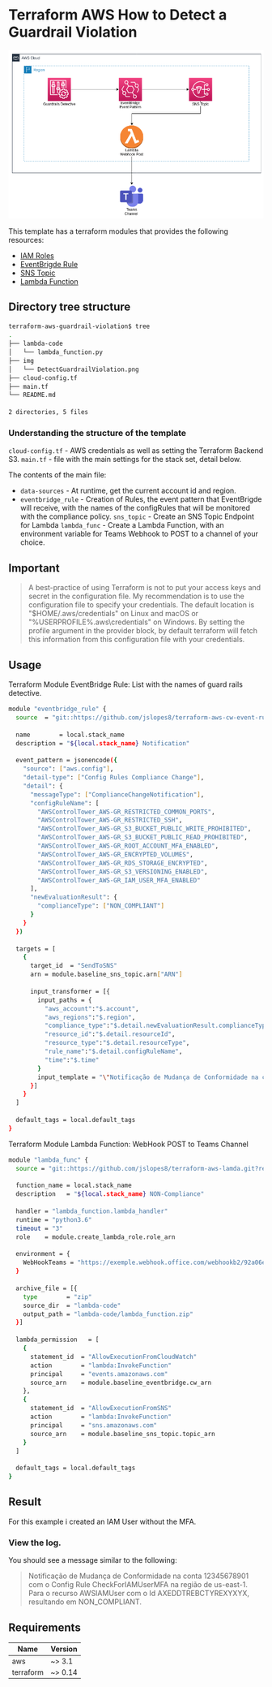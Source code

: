 # Terraform AWS How to Detect a Guardrail Violation

![alt text](img/DetectGuardrailViolation.png)

This template has a terraform modules that provides the following resources:
- [IAM Roles](https://github.com/jslopes8/terraform-aws-iam-roles)
- [EventBrigde Rule](https://github.com/jslopes8/terraform-aws-cw-event-rules)
- [SNS Topic](https://github.com/jslopes8/terraform-aws-sns)
- [Lambda Function](https://github.com/jslopes8/terraform-aws-lamda.git)

## Directory tree structure
```bash
terraform-aws-guardrail-violation$ tree
.
├── lambda-code
│   └── lambda_function.py
├── img
│   └── DetectGuardrailViolation.png
├── cloud-config.tf
├── main.tf
└── README.md

2 directories, 5 files

```
### Understanding the structure of the template
`cloud-config.tf` - AWS credentials as well as setting the Terraform Backend S3.
`main.tf` - file with the main settings for the stack set, detail below.

The contents of the main file:
- `data-sources` - At runtime, get the current account id and region.
- `eventbridge_rule` - Creation of Rules, the event pattern that EventBrigde will receive, with the names of the configRules that will be monitored with the compliance policy.
`sns_topic` - Create an SNS Topic Endpoint for Lambda
`lambda_func` - Create a Lambda Function, with an environment variable for Teams Webhook to POST to a channel of your choice.

## Important
>A best-practice of using Terraform is not to put your access keys and secret in the configuration file. My recommendation is to use the configuration file to specify your credentials. The default location is "$HOME/.aws/credentials" on Linux and macOS or "%USERPROFILE%\.aws\credentials" on Windows. By setting the profile argument in the provider block, by default terraform will fetch this information from this configuration file with your credentials.

## Usage
Terraform Module EventBridge Rule: List with the names of guard rails detective.
```bash
module "eventbridge_rule" {
  source  = "git::https://github.com/jslopes8/terraform-aws-cw-event-rules.git?ref=v1.1"

  name        = local.stack_name
  description = "${local.stack_name} Notification"

  event_pattern = jsonencode({
    "source": ["aws.config"],
    "detail-type": ["Config Rules Compliance Change"],
    "detail": {
      "messageType": ["ComplianceChangeNotification"],
      "configRuleName": [
        "AWSControlTower_AWS-GR_RESTRICTED_COMMON_PORTS",
        "AWSControlTower_AWS-GR_RESTRICTED_SSH",
        "AWSControlTower_AWS-GR_S3_BUCKET_PUBLIC_WRITE_PROHIBITED",
        "AWSControlTower_AWS-GR_S3_BUCKET_PUBLIC_READ_PROHIBITED",
        "AWSControlTower_AWS-GR_ROOT_ACCOUNT_MFA_ENABLED",
        "AWSControlTower_AWS-GR_ENCRYPTED_VOLUMES",
        "AWSControlTower_AWS-GR_RDS_STORAGE_ENCRYPTED",
        "AWSControlTower_AWS-GR_S3_VERSIONING_ENABLED",
        "AWSControlTower_AWS-GR_IAM_USER_MFA_ENABLED"
      ],
      "newEvaluationResult": {
        "complianceType": ["NON_COMPLIANT"]
      }
    }
  })

  targets = [
    {
      target_id  = "SendToSNS"
      arn = module.baseline_sns_topic.arn["ARN"]
    
      input_transformer = [{
        input_paths = {
          "aws_account":"$.account",
          "aws_regions":"$.region",
          "compliance_type":"$.detail.newEvaluationResult.complianceType",
          "resource_id":"$.detail.resourceId",
          "resource_type":"$.detail.resourceType",
          "rule_name":"$.detail.configRuleName",
          "time":"$.time"
        }
        input_template = "\"Notificação de Mudança de Conformidade na conta <aws_account> com o Config Rule <rule_name> na região de <aws_regions>. Para o recurso <resource_type> com o Id <resource_id>, resultando em <compliance_type>.\""
      }]
    }
  ]

  default_tags = local.default_tags
}
```
Terraform Module Lambda Function: WebHook POST to Teams Channel 
```bash
module "lambda_func" {
  source = "git::https://github.com/jslopes8/terraform-aws-lamda.git?ref=v0.1.0"

  function_name = local.stack_name
  description   = "${local.stack_name} NON-Compliance"

  handler = "lambda_function.lambda_handler"
  runtime = "python3.6"
  timeout = "3"
  role    = module.create_lambda_role.role_arn

  environment = {
    WebHookTeams = "https://exemple.webhook.office.com/webhookb2/92a06e6e-634a-........"
  }

  archive_file = [{
    type        = "zip"
    source_dir  = "lambda-code"
    output_path = "lambda-code/lambda_function.zip"
  }]

  lambda_permission   = [
    {
      statement_id  = "AllowExecutionFromCloudWatch"
      action        = "lambda:InvokeFunction"
      principal     = "events.amazonaws.com"
      source_arn    = module.baseline_eventbridge.cw_arn
    },
    {
      statement_id  = "AllowExecutionFromSNS"
      action        = "lambda:InvokeFunction"
      principal     = "sns.amazonaws.com"
      source_arn    = module.baseline_sns_topic.topic_arn
    }
  ]

  default_tags = local.default_tags
}
```


## Result
For this example i created an IAM User without the MFA.

### View the log.
You should see a message similar to the following:

>Notificação de Mudança de Conformidade na conta 12345678901 com o Config Rule CheckForIAMUserMFA na região de us-east-1. Para o recurso AWSIAMUser com o Id AXEDDTREBCTYREXYXYX, resultando em NON_COMPLIANT.


## Requirements
| Name | Version |
| ---- | ------- |
| aws | ~> 3.1 |
| terraform | ~> 0.14 |